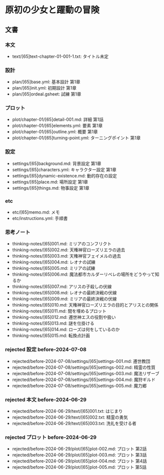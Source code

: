 # 原初の少女と躍動の冒険
## 文書
### 本文
- text/[65]text-chapter-01-001-1.txt: タイトル未定

### 設計
- plan/[65]base.yml:      基本設計 第1章
- plan/[65]init.yml:      初期設計 第1章
- plan/[65]ordeal.gsheet: 試練 第1章

### プロット
- plot/chapter-01/[65]detail-001.md:     詳細 第1話
- plot/chapter-01/[65]elements.yml:      要素 第1章
- plot/chapter-01/[65]outline.yml:       概要 第1章
- plot/chapter-01/[65]turning-point.yml: ターニングポイント 第1章

### 設定
- settings/[65]background.md:        背景設定 第1章
- settings/[65]characters.yml:       キャラクター設定 第1章
- settings/[65]dynamic-existence.md: 動的存在の設定
- settings/[65]place.md:             場所設定 第1章
- settings/[65]things.md:            物事設定 第1章

### etc
- etc/[65]memo.md:      メモ
- etc/instructions.yml: 手順書

### 思考ノート
- thinking-notes/[65]001.md: ミリアのコンフリクト
- thinking-notes/[65]002.md: 天権神官ローズリエラの過去
- thinking-notes/[65]003.md: 天権神官フェイメルの過去
- thinking-notes/[65]004.md: レオナの試練
- thinking-notes/[65]005.md: ミリアの試練
- thinking-notes/[65]006.md: 魔法都市カルダーリベレの場所をどうやって知るか
- thinking-notes/[65]007.md: アリスの子殺しの伏線
- thinking-notes/[65]008.md: レオナの最終決戦の伏線
- thinking-notes/[65]009.md: ミリアの最終決戦の伏線
- thinking-notes/[65]010.md: 天権神官ローズリエラの目的とアリスとの関係
- thinking-notes/[65]011.md: 間を埋めるプロット
- thinking-notes/[65]012.md: 遷世神エスの役割や扱い
- thinking-notes/[65]013.md: 謎を仕掛ける
- thinking-notes/[65]014.md: ローズは何をしているのか
- thinking-notes/[65]015.md: 転換点計画

### rejected 設定 before-2024-07-08
- rejected/before-2024-07-08/settings/[65]settings-001.md: 遷世教団
- rejected/before-2024-07-08/settings/[65]settings-002.md: 精霊の性質
- rejected/before-2024-07-08/settings/[65]settings-003.md: 魔法リザーブ
- rejected/before-2024-07-08/settings/[65]settings-004.md: 魔狩ギルド
- rejected/before-2024-07-08/settings/[65]settings-005.md: 魔力郷

### rejected 本文 before-2024-06-29
- rejected/before-2024-06-29/text/[65]001.txt: はじまり
- rejected/before-2024-06-29/text/[65]002.txt: 精霊の勇気
- rejected/before-2024-06-29/text/[65]003.txt: 洗礼を受ける者

### rejected プロット before-2024-06-29
- rejected/before-2024-06-29/plot/[65]plot-002.md: プロット 第2話
- rejected/before-2024-06-29/plot/[65]plot-003.md: プロット 第3話
- rejected/before-2024-06-29/plot/[65]plot-004.md: プロット 第4話
- rejected/before-2024-06-29/plot/[65]plot-005.md: プロット 第5話
